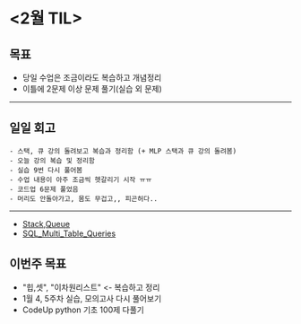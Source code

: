 # <2월 TIL>

## 목표
 - 당일 수업은 조금이라도 복습하고 개념정리
 - 이틀에 2문제 이상 문제 풀기(실습 외 문제)   

---

## 일일 회고
```
- 스택, 큐 강의 돌려보고 복습과 정리함 (+ MLP 스택과 큐 강의 돌려봄)
- 오늘 강의 복습 및 정리함
- 실습 9번 다시 풀어봄
- 수업 내용이 아주 조금씩 헷갈리기 시작 ㅠㅠ
- 코드업 6문제 풀었음
- 머리도 안돌아가고, 몸도 무겁고,, 피곤허다..
```
---
- [Stack,Queue]()
- [SQL_Multi_Table_Queries]()

## 이번주 목표
- "힙,셋", "이차원리스트" <- 복습하고 정리
- 1월 4, 5주차 실습, 모의고사 다시 풀어보기
- CodeUp python 기초 100제 다풀기